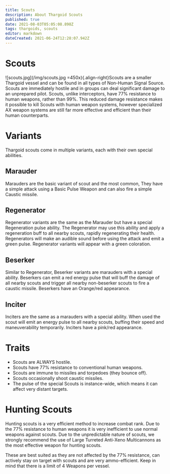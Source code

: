 ```yaml
---
title: Scouts
description: About Thargoid Scouts
published: true
date: 2021-08-03T05:05:08.898Z
tags: thargoids, scouts
editor: markdown
dateCreated: 2021-06-24T12:28:07.942Z
---
```


# Scouts
!\[scouts.jpg\](/img/scouts.jpg =450x){.align-right}Scouts are a smaller Thargoid vessel and can be found in all types of Non-Human Signal Source. Scouts are immediately hostile and in groups can deal significant damage to an unprepared pilot. Scouts, unlike interceptors, have 77% resistance to human weapons, rather than 99%. This reduced damage resistance makes it possible to kill Scouts with human weapon systems, however specialized AX weapon systems are still far more effective and efficient than their human counterparts.

# Variants

Thargoid scouts come in multiple variants, each with their own special abilities.

## Marauder
Marauders are the basic variant of scout and the most common, They have a simple attack using a Basic Pulse Weapon and can also fire a simple Caustic missile.

## Regenerator
Regenerator variants are the same as the Marauder but have a special Regeneration pulse ability. The Regenerator may use this ability and apply a regeneration buff to all nearby scouts, rapidly regenerating their health. Regenerators will make an audible sound before using the attack and emit a green pulse. Regenerator variants will appear with a green coloration.

## Beserker
Similar to Regenerator, Beserker variants are marauders with a special ability. Beserkers can emit a red energy pulse that will buff the damage of all nearby scouts and trigger all nearby non-beserker scouts to fire a caustic missile. Beserkers have an Orange/red appearance.

## Inciter
Inciters are the same as a marauders with a special ability. When used the scout will emit an energy pulse to all nearby scouts, buffing their speed and maneuverability temporarily. Inciters have a pink/red appearance.

# Traits
- Scouts are ALWAYS hostile.
- Scouts have 77% resistance to conventional human weapons.
- Scouts are immune to missiles and torpedoes (they bounce off).
- Scouts occasionally shoot caustic missiles.
- The pulse of the special Scouts is instance-wide, which means it can affect very distant targets.

# Hunting Scouts

Hunting scouts is a very efficient method to increase combat rank. Due to the 77% resistance to human weapons it is very inefficient to use normal weapons against scouts. Due to the unpredictable nature of scouts, we strongly recommend the use of Large Turreted Anti-Xeno Multicannons as the most effective weapon for hunting scouts.

These are best suited as they are not affected by the 77% resistance, can actively stay on target with scouts and are very ammo-efficient. Keep in mind that there is a limit of 4 Weapons per vessel.